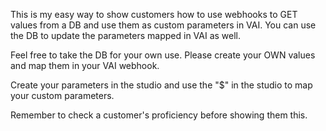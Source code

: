 This is my easy way to show customers how to use webhooks to GET values from a DB and use them as custom parameters in VAI. You can use the DB to update the parameters mapped in VAI as well. 

Feel free to take the DB for your own use. Please create your OWN values and map them in your VAI webhook. 

Create your parameters in the studio and use the "$" in the studio to map your custom parameters. 

Remember to check a customer's proficiency before showing them this.
